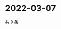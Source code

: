 # 2022-03-07

共 0 条

<!-- BEGIN WEIBO -->
<!-- 最后更新时间 Mon Mar 07 2022 16:15:13 GMT+0800 (China Standard Time) -->

<!-- END WEIBO -->
